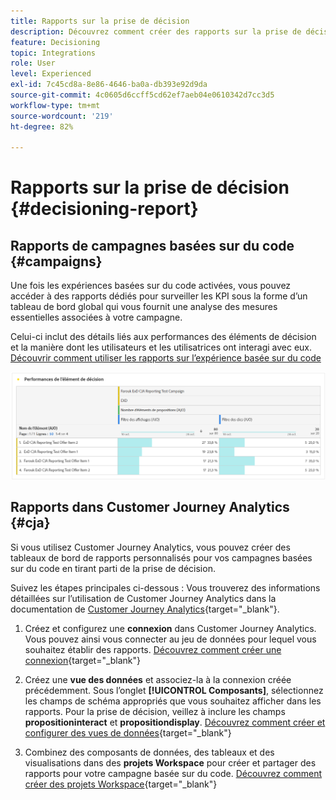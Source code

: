 ```yaml
---
title: Rapports sur la prise de décision
description: Découvrez comment créer des rapports sur la prise de décision.
feature: Decisioning
topic: Integrations
role: User
level: Experienced
exl-id: 7c45cd8a-8e86-4646-ba0a-db393e92d9da
source-git-commit: 4c0605d6ccff5cd62ef7aeb04e0610342d7cc3d5
workflow-type: tm+mt
source-wordcount: '219'
ht-degree: 82%

---
```



# Rapports sur la prise de décision {#decisioning-report}

## Rapports de campagnes basées sur du code {#campaigns}

Une fois les expériences basées sur du code activées, vous pouvez accéder à des rapports dédiés pour surveiller les KPI sous la forme d’un tableau de bord global qui vous fournit une analyse des mesures essentielles associées à votre campagne.

Celui-ci inclut des détails liés aux performances des éléments de décision et la manière dont les utilisateurs et les utilisatrices ont interagi avec eux. [Découvrir comment utiliser les rapports sur l’expérience basée sur du code](../reports/campaign-global-report-cja-code.md)

![](../reports/assets/cja-decisioning-item-performance.png)

## Rapports dans Customer Journey Analytics {#cja}

Si vous utilisez Customer Journey Analytics, vous pouvez créer des tableaux de bord de rapports personnalisés pour vos campagnes basées sur du code en tirant parti de la prise de décision.

Suivez les étapes principales ci-dessous : Vous trouverez des informations détaillées sur l’utilisation de Customer Journey Analytics dans la documentation de [Customer Journey Analytics](https://experienceleague.adobe.com/fr/docs/analytics-platform/using/cja-landing){target="_blank"}.

1. Créez et configurez une **connexion** dans Customer Journey Analytics. Vous pouvez ainsi vous connecter au jeu de données pour lequel vous souhaitez établir des rapports. [Découvrez comment créer une connexion](https://experienceleague.adobe.com/fr/docs/analytics-platform/using/cja-connections/create-connection){target="_blank"}

1. Créez une **vue des données** et associez-la à la connexion créée précédemment. Sous l’onglet **[!UICONTROL Composants]**, sélectionnez les champs de schéma appropriés que vous souhaitez afficher dans les rapports. Pour la prise de décision, veillez à inclure les champs **propositioninteract** et **propositiondisplay**. [Découvrez comment créer et configurer des vues de données](https://experienceleague.adobe.com/fr/docs/analytics-platform/using/cja-dataviews/create-dataview){target="_blank"}

1. Combinez des composants de données, des tableaux et des visualisations dans des **projets Workspace** pour créer et partager des rapports pour votre campagne basée sur du code. [Découvrez comment créer des projets Workspace](https://experienceleague.adobe.com/fr/docs/analytics-platform/using/cja-workspace/build-workspace-project/create-projects){target="_blank"}
